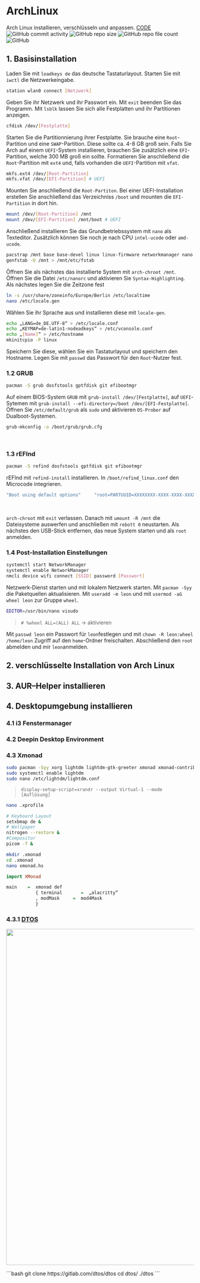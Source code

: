 # ArchLinux
Arch Linux installieren, verschlüsseln und anpassen. [CODE](/CODE.md)
![GitHub commit activity](https://img.shields.io/github/commit-activity/m/Pfeffimann18/ArchLinux)
![GitHub repo size](https://img.shields.io/github/repo-size/Pfeffimann18/ArchLinux)
![GitHub repo file count](https://img.shields.io/github/directory-file-count/Pfeffimann18/ArchLinux)
![GitHub](https://img.shields.io/github/license/Pfeffimann18/ArchLinux)
## 1. Basisinstallation
Laden Sie mit `loadkeys de` das deutsche Tastaturlayout. Starten Sie mit `iwctl` die Netzwerkeingabe.
```bash
station wlan0 connect [Netzwerk]
```
Geben Sie ihr Netzwerk und ihr Passwort ein. Mit `exit` beenden Sie das Programm. Mit `lsblk` lassen Sie sich alle Festplatten und ihr Partitionen anzeigen.
```bash
cfdisk /dev/[Festplatte]
```
Starten Sie die Partitionnierung ihrer Festplatte. Sie brauche eine `Root`-Partition und eine `SWAP`-Partition. Diese sollte ca. 4-8 GB groß sein. Falls Sie Arch auf einem `UEFI`-System installieren, brauchen Sie zusätzlich eine `EFI`-Partition, welche 300 MB groß ein sollte. Formatieren Sie anschließend die `Root`-Partition mit `ext4` und, falls vorhanden die `UEFI`-Partition mit `vfat`.
```bash
mkfs.ext4 /dev/[Root-Partition]
mkfs.vfat /dev/[EFI-Partition] # UEFI
```
Mounten Sie anschließend die `Root-Partiton`. Bei einer UEFI-Installation erstellen Sie anschließend das Verzeichniss `/boot` und mounten die `EFI-Partition` in dort hin.
```bash
mount /dev/[Root-Partition] /mnt
mount /dev/[EFI-Partition] /mnt/boot # UEFI
```
Anschließend installieren Sie das Grundbetriebssystem mit `nano` als Texteditor. Zusätzlich können Sie noch je nach CPU `intel-ucode` oder `amd-ucode`.
```bash
pacstrap /mnt base base-devel linux linux-firmware networkmanager nano
genfstab -U /mnt > /mnt/etc/fstab
```
Öffnen Sie als nächstes das installierte System mit `arch-chroot /mnt`. Öffnen Sie die Datei `/etc/nanorc` und aktivieren Sie `Syntax-Highlighting`.
Als nächstes legen Sie die Zeitzone fest
```bash
ln -s /usr/share/zoneinfo/Europe/Berlin /etc/localtime
nano /etc/locale.gen
```
Wählen Sie ihr Sprache aus und installieren diese mit `locale-gen`. 
```bash
echo „LANG=de_DE.UTF-8“ > /etc/locale.conf
echo „KEYMAP=de-latin1-nodeadkeys“ > /etc/vconsole.conf
echo „[Name]“ > /etc/hostname
mkinitcpio -P linux
```
Speichern Sie diese, wählen Sie ein Tastaturlayout und speichern den Hostname. Legen Sie mit `passwd` das Passwort für den `Root`-Nutzer fest. 
</br>

### 1.2 GRUB
```bash
pacman -S grub dosfstools gptfdisk git efibootmgr
```
Auf einem BIOS-System `GRUB` mit `grub-install /dev/[Festplatte]`, auf `UEFI`-Sytemen mit `grub-install --efi-directory=/boot /dev/[EFI-Festplatte]`. Öffnen Sie `/etc/default/grub` als `sudo` und aktivieren `OS-Prober` auf Dualboot-Systemen.
```bash
grub-mkconfig -o /boot/grub/grub.cfg
``` 
</br>

### 1.3 rEFInd
```bash
pacman -S refind dosfstools gptfdisk git efibootmgr
```
rEFInd mit `refind-install` installieren. In `/boot/refind_linux.conf` den Microcode integrieren. 
```bash
"Boot using default options"     "root=PARTUUID=XXXXXXXX-XXXX-XXXX-XXXX-XXXXXXXXXXXX rw add_efi_memmap initrd=boot\cpu_manufacturer-ucode.img initrd=boot\initramfs-%v.img"
``` 
</br>

`arch-chroot` mit `exit` verlassen. Danach mit `umount -R /mnt` die Dateisysteme auswerfen und anschließen mit `rebott 0` neustarten. Als nächstes den USB-Stick entfernen, das neue System starten und als `root` anmelden. </br>

### 1.4 Post-Installation Einstellungen
```bash
systemctl start NetworkManager
systemctl enable NetworkManager
nmcli device wifi connect [SSID] password [Passwort]
```
Netzwerk-Dienst starten und mit lokalem Netzwerk starten. Mit `pacman -Syy` die Paketquellen aktualisieren. Mit `useradd -m leon` und mit `usermod -aG wheel leon` zur Gruppe `wheel`.
```bash
EDITOR=/usr/bin/nano visudo
```
> `# %wheel ALL=(ALL) ALL` → aktivieren 

Mit `passwd leon` ein Passwort für `leon`festlegen und mit `chown -R leon:wheel /home/leon` Zugriff auf den `home`-Ordner freischalten. Abschließend den `root` abmelden und mir `leon`anmelden. </br>

## 2. verschlüsselte Installation von Arch Linux

## 3. AUR–Helper installieren

## 4. Desktopumgebung installieren

### 4.1 i3 Fenstermanager

### 4.2 Deepin Desktop Environment 

### 4.3 Xmonad
```bash
sudo pacman -Syy xorg lightdm lightdm-gtk-greeter xmonad xmonad-contrib xmobar dmenu picom nitrogen chromium alacritty nautilus
sudo systemctl enable lightdm
sudo nano /etc/lightdm/lightdm.conf
```

> `display-setup-script=xrandr --output Virtual-1 --mode [Auflösung]`
```bash
nano .xprofile
```
```bash
# Keyboard Layout
setxbmap de &
# Wallpaper
nitrogen --restore &
#Compositor
picom -f &
```
```bash
mkdir .xmonad
cd .xmonad
nano xmonad.hs
```
```haskell
import XMonad

main    =  xmonad def
           { terminal       =  „alacritty“
           , modMask     =  mod4Mask
           }
```

### 4.3.1 [DTOS](https://gitlab.com/dtos/dtos/)
<p align="center">
  <img src="https://thumbs2.imgbox.com/fc/eb/gi5uMar7_t.png" width="900px">
</p>
```bash
git clone https://gitlab.com/dtos/dtos
cd dtos/
./dtos
```